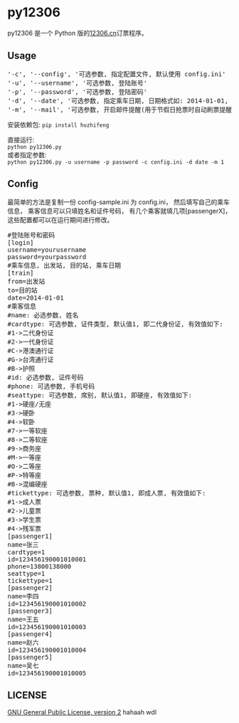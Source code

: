 py12306
======
py12306 是一个 Python 版的[12306.cn](http://www.12306.cn)订票程序。

Usage
------
<pre>
'-c', '--config', '可选参数, 指定配置文件, 默认使用 config.ini'  
'-u', '--username', '可选参数, 登陆账号'  
'-p', '--password', '可选参数, 登陆密码'  
'-d', '--date', '可选参数, 指定乘车日期, 日期格式如: 2014-01-01, 默认使用配置文件的乘车日期'  
'-m', '--mail', '可选参数, 开启邮件提醒(用于节假日抢票时自动刷票提醒)'
</pre>  

安装依赖包:
`pip install huzhifeng`

直接运行:   
`python py12306.py`  
或者指定参数:  
`python py12306.py -u username -p password -c config.ini -d date -m 1`

Config
------
最简单的方法是复制一份 config-sample.ini 为 config.ini， 然后填写自己的乘车信息， 乘客信息可以只填姓名和证件号码， 有几个乘客就填几项[passengerX]， 这些配置都可以在运行期间进行修改。
<pre>
#登陆账号和密码
[login]
username=yourusername
password=yourpassword
#乘车信息, 出发站, 目的站, 乘车日期
[train]
from=出发站
to=目的站
date=2014-01-01
#乘客信息
#name: 必选参数, 姓名
#cardtype: 可选参数, 证件类型, 默认值1, 即二代身份证, 有效值如下:
#1->二代身份证
#2->一代身份证
#C->港澳通行证
#G->台湾通行证
#B->护照
#id: 必选参数, 证件号码
#phone: 可选参数, 手机号码
#seattype: 可选参数, 席别, 默认值1, 即硬座, 有效值如下:
#1->硬座/无座
#3->硬卧
#4->软卧
#7->一等软座
#8->二等软座
#9->商务座
#M->一等座
#O->二等座
#P->特等座
#B->混编硬座
#tickettype: 可选参数, 票种, 默认值1, 即成人票, 有效值如下:
#1->成人票
#2->儿童票
#3->学生票
#4->残军票
[passenger1]
name=张三
cardtype=1
id=123456190001010001
phone=13800138000
seattype=1
tickettype=1
[passenger2]
name=李四
id=123456190001010002
[passenger3]
name=王五
id=123456190001010003
[passenger4]
name=赵六
id=123456190001010004
[passenger5]
name=吴七
id=123456190001010005
</pre>

LICENSE
------
[GNU General Public License, version 2](http://www.gnu.org/licenses/gpl-2.0.html)
hahaah wdl
